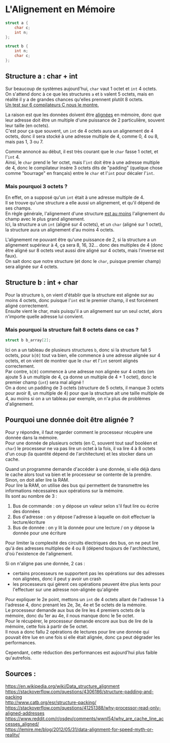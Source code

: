 # L'Alignement en Mémoire

```c
struct a {
    char c;
    int n;
};

struct b {
    int n;
    char c;
};
```

## Structure a : char + int

Sur beaucoup de systèmes aujourd'hui, `char` vaut 1 octet et `int` 4 octets.  
On s'attend donc à ce que les structures `a` et `b` valent 5 octets, mais en réalité il y a de grandes chances qu'elles prennent plutôt 8 octets.  
[Un test sur 6 compilateurs C nous le montre.](https://godbolt.org/z/MqKMY8Y93)

La raison est que les données doivent être <ins>alignées</ins> en mémoire, donc que leur adresse doit être un multiple d'une puissance de 2 particulière, souvent leur taille (en octets).  
C'est pour ça que souvent, un `int` de 4 octets aura un alignement de 4 octets, donc il sera stocké à une adresse multiple de 4, comme 0, 4 ou 8, mais pas 1, 3 ou 7.  

Comme annoncé au début, il est très courant que le `char` fasse 1 octet, et l'`int` 4.  
Ainsi, le `char` prend le 1er octet, mais l'`int` doit être à une adresse multiple de 4, donc le compilateur insère 3 octets dits de "padding" (quelque chose comme "bourrage" en français) entre le `char` et l'`int` pour décaler l'`int`.  

### Mais pourquoi 3 octets ?

En effet, on a supposé qu'un `int` était à une adresse multiple de 4.  
Il se trouve qu'une structure a elle aussi un alignement, et qu'il dépend de ses champs.  
En règle générale, l'alignement d'une structure <ins>est au moins</ins> l'alignement du champ avec le plus grand alignement.  
Ici, la structure a un `int` (aligné sur 4 octets), et un `char` (aligné sur 1 octet), la structure aura un alignement d'au moins 4 octets.  

L'alignement ne pouvant être qu'une puissance de 2, si la structure a un alignement supérieur à 4, ça sera 8, 16, 32... donc des multiples de 4 (donc être aligné sur 8 octets veut aussi dire aligné sur 4 octets, mais l'inverse est faux).  
On sait donc que notre structure (et donc le `char`, puisque premier champ) sera alignée sur 4 octets.  

## Structure b : int + char

Pour la structure `b`, on vient d'établir que la structure est alignée sur au moins 4 octets, donc puisque l'`int` est le premier champ, il est forcément aligné correctement.  
Ensuite vient le char, mais puisqu'il a un alignement sur un seul octet, alors n'importe quelle adresse lui convient.  

### Mais pourquoi la structure fait 8 octets dans ce cas ?

```c
struct b b_array[2];
```
Ici on a un tableau de plusieurs structures `b`, donc si la structure fait 5 octets, pour `b[0]` tout va bien, elle commence à une adresse alignée sur 4 octets, et on vient de montrer que le `char` et l'`int` seront alignés correctement.  
Par contre, `b[0]` commence à une adresse non alignée sur 4 octets (on ajoute 5 à un multiple de 4, ça donne un multiple de 4 + 1 octet), donc le premier champ (`int`) sera mal aligné !  
On a donc un padding de 3 octets (structure de 5 octets, il manque 3 octets pour avoir 8, un multiple de 4) pour que la structure ait une taille multiple de 4, au moins si on a un tableau par exemple, on n'a plus de problèmes d'alignement.  

## Pourquoi une donnée doit être alignée ?

Pour y répondre, il faut regarder comment le processeur récupère une donnée dans la mémoire.  
Pour une donnée de plusieurs octets (en C, souvent tout sauf booléen et `char`) le processeur ne va pas lire un octet à la fois, il va lire 4 à 8 octets d'un coup (la quantité dépend de l'architecture) et les stocker dans un cache.  

Quand un programme demande d'accéder à une donnée, si elle déjà dans le cache alors tout va bien et le processeur se contente de la prendre. Sinon, on doit aller lire la RAM.  
Pour lire la RAM, on utilise des bus qui permettent de transmettre les informations nécessaires aux opérations sur la mémoire.  
Ils sont au nombre de 3 :  
1. Bus de commande : on y dépose un valeur selon s'il faut lire ou écrire des données
2. Bus d'adresse : on y dépose l'adresse à laquelle on doit effectuer la lecture/écriture
3. Bus de donnée : on y lit la donnée pour une lecture / on y dépose la donnée pour une écriture

Pour limiter la complexité des circuits électriques des bus, on ne peut lire qu'à des adresses multiples de 4 ou 8 (dépend toujours de l'architecture), d'où l'existence de l'alignement.  

Si on n'aligne pas une donnée, 2 cas :
- certains processeurs ne supportent pas les opérations sur des adresses non alignées, donc il peut y avoir un crash
- les processeurs qui gèrent ces opérations peuvent être plus lents pour l'effectuer sur une adresse non-alignée qu'alignée

Pour expliquer le 2e point, mettons un `int` de 4 octets allant de l'adresse 1 à l'adresse 4, donc prenant les 2e, 3e, 4e et 5e octets de la mémoire.  
Le processeur demande aux bus de lire les 4 premiers octets de la mémoire, donc du 1er au 4e, il nous manque donc le 5e octet.  
Pour le récupérer, le processeur demande encore aux bus de lire de la mémoire, cette fois à partir de 5e octet.  
Il nous a donc fallu 2 opérations de lectures pour lire une donnée qui pouvait être lue en une fois si elle était alignée, donc ça peut dégrader les performances.  

Cependant, cette réduction des performances est aujourd'hui plus faible qu'autrefois.  

## Sources :

https://en.wikipedia.org/wiki/Data_structure_alignment  
https://stackoverflow.com/questions/4306186/structure-padding-and-packing  
http://www.catb.org/esr/structure-packing/  
https://stackoverflow.com/questions/41251388/why-processor-read-only-aligned-addresses  
https://www.reddit.com/r/osdev/comments/wwnl54/why_are_cache_line_accesses_aligned/  
https://lemire.me/blog/2012/05/31/data-alignment-for-speed-myth-or-reality/  
